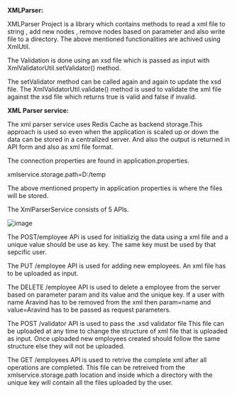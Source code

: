 
**XMLParser:**

XMLParser Project is a library which contains methods to read a xml file to string , add new nodes , remove nodes based on parameter and also write file to a directory.
The above mentioned functionalities are achived using XmlUtil.

The Validation is done using an xsd file which is passed as input with XmlValidatorUtil.setValidator() method.


The setValidator method can be called again and again to update the xsd file.
The XmlValidatorUtil.validate() method is used to validate the xml file against the xsd file which returns true is valid and false if invalid.

**XML Parser service:**


The xml parser service uses Redis Cache as backend storage.This approach is used so even when the application is scaled up or down the data can be stored in a centralized server. And also the output is returned in API form and also as xml file format.

The connection properties are found in application.properties.

xmlservice.storage.path=D:/temp

The above mentioned property in application properties is where the files will be stored.

The XmlParserService consists of 5 APIs.

![image](https://user-images.githubusercontent.com/18284660/155158837-88c3944e-02cd-4f2c-bd40-b660cdb9f7aa.png)


The POST/employee APi is used for initializig the data using a xml file and a unique value should be use as key. The same key must be used by that sepcific user.

The PUT /employee API is used for adding new employees. An xml file has to be uploaded as input.

The DELETE /employee API is used to delete a employee from the server based on parameter param and its value and the unique key. If a user with name Aravind has to be removed from the xml then param=name and value=Aravind has to be passed as request parameters.

The POST /validator API is used to pass the .xsd validator file This file can be uploaded at any time to change the structure of xml file that is uploaded as input.
Once uploaded new employees created should follow the same structure else they will not be uploaded.

The GET /employees API is used to retrive the complete xml after all operations are completed. This file can be retreived from the 
xmlservice.storage.path location and inside which a directory with the unique key will contain all the files uploaded by the user.



